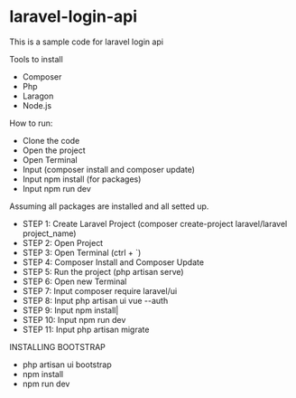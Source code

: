 # laravel-login-api
This is a sample code for laravel login api

Tools to install
 - Composer
 - Php
 - Laragon
 - Node.js

How to run:
 - Clone the code
 - Open the project
 - Open Terminal
 - Input (composer install and composer update) 
 - Input npm install (for packages)
 - Input npm run dev

Assuming all packages are installed and all setted up.

- STEP 1: Create Laravel Project (composer create-project laravel/laravel project_name)
- STEP 2: Open Project
- STEP 3: Open Terminal (ctrl + `)
- STEP 4: Composer Install and Composer Update
- STEP 5: Run the project (php artisan serve)
- STEP 6: Open new Terminal
- STEP 7: Input composer require laravel/ui
- STEP 8: Input php artisan ui vue --auth
- STEP 9: Input npm install|
- STEP 10: Input npm run dev
- STEP 11: Input php artisan migrate





INSTALLING BOOTSTRAP
- php artisan ui bootstrap
- npm install
- npm run dev
